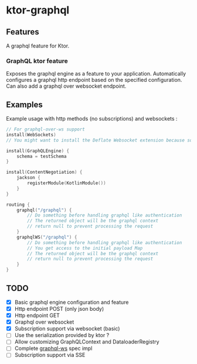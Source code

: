 # ktor-graphql

## Features

A graphql feature for Ktor.

### GraphQL ktor feature

Exposes the graphql engine as a feature to your application. Automatically configures a graphql http endpoint based on
the specified configuration. Can also add a graphql over websocket endpoint.

## Examples

Example usage with http methods (no subscriptions) and websockets :

```kotlin
// For graphql-over-ws support
install(WebSockets)
// You might want to install the Deflate Websocket extension because some client libraries use it by default

install(GraphQLEngine) {
    schema = testSchema
}

install(ContentNegotiation) {
    jackson {
        registerModule(KotlinModule())
    }
}

routing {
    graphql("/graphql") {
        // Do something before handling graphql like authentication
        // The returned object will be the graphql context
        // return null to prevent processing the request
    }
    graphqlWS("/graphql") {
        // Do something before handling graphql like authentication
        // You get access to the initial payload Map
        // The returned object will be the graphql context
        // return null to prevent processing the request
    }
}
```

## TODO

- [x] Basic graphql engine configuration and feature
- [x] Http endpoint POST (only json body)
- [x] Http endpoint GET
- [x] Graphql over websocket
- [x] Subscription support via websocket (basic)
- [ ] Use the serialization provided by ktor ?
- [ ] Allow customizing GraphQLContext and DataloaderRegistry
- [ ] Complete [graphql-ws](https://github.com/enisdenjo/graphql-ws/blob/master/PROTOCOL.md) spec impl
- [ ] Subscription support via SSE
